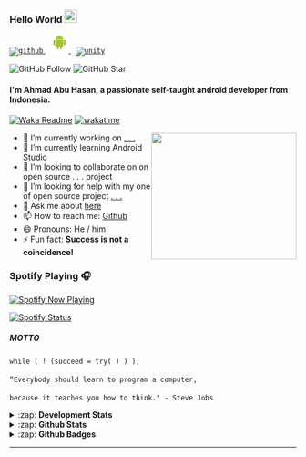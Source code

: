 <!--### Hi there 👋-->
### Hello World <img src="https://github.com/eby8zevin/eby8zevin/blob/main/assets/Hi.gif"  width="23" height="23">

<!--
**eby8zevin/eby8zevin** is a ✨ _special_ ✨ repository because its `README.md` (this file) appears on your GitHub profile.

Here are some ideas to get you started:
-->

<p align="left">
  <a href="https://github.com/eby8zevin" target="_blank">
    <code><img src="https://github.com/eby8zevin/eby8zevin/blob/main/assets/GitHub.png" alt="github" width="33" height="33"/></code>
  </a>
  &nbsp;
  <a href="https://github.com/eby8zevin/QRBarcode" target="_blank">
    <code><img src="https://raw.githubusercontent.com/devicons/devicon/master/icons/android/android-original-wordmark.svg" alt="android" width="33" height="33"/></code>
  </a>
  &nbsp;
  <a href="https://github.com/eby8zevin/unity-ARMarker" target="_blank">
    <code><img src="https://www.vectorlogo.zone/logos/unity3d/unity3d-icon.svg" alt="unity" width="33" height="33"/></code>
  </a>
</p>

![GitHub Follow](https://img.shields.io/github/followers/eby8zevin.svg?style=social&label=Follow)
![GitHub Star](https://img.shields.io/github/stars/eby8zevin?affiliations=OWNER%2CCOLLABORATOR&style=social&label=Star)

#### I'm Ahmad Abu Hasan, a passionate self-taught android developer from Indonesia.

[![Waka Readme](https://github.com/eby8zevin/eby8zevin/actions/workflows/anmol098.yml/badge.svg)](https://github.com/eby8zevin/eby8zevin/actions/workflows/anmol098.yml)
[![wakatime](https://wakatime.com/badge/user/bbcd646f-1daf-4865-a20e-46d4c803e6f8.svg)](https://wakatime.com/@bbcd646f-1daf-4865-a20e-46d4c803e6f8)

<a href="https://github.com/eby8zevin">
  <code><img src="https://github.com/eby8zevin/eby8zevin/blob/main/assets/Octocat.png" width="255" height="222" align='right'></code>
</a>

- 🔭 I’m currently working on [. . .](https://github.com/eby8zevin)
- 🌱 I’m currently learning Android Studio
- 👯 I’m looking to collaborate on on open source . . . project
- 🤔 I’m looking for help with my one of open source project [. . .](https://github.com/eby8zevin)
- 💬 Ask me about [here](https://github.com/eby8zevin/eby8zevin/issues)
- 📫 How to reach me: [Github](https://github.com/eby8zevin)
- 😄 Pronouns: He / him
- ⚡ Fun fact: **Success is not a coincidence!**

### Spotify Playing 🎧

[<img src="https://spotify-now-playing-ahmadabuhasan.vercel.app/api/spotify-playing" alt="Spotify Now Playing" width="350" />](https://open.spotify.com/user/gr3y7pr12w9ol2dy2ccdb10e7)

[<img src="https://readme-spotify-status-ahmadabuhasan.vercel.app/api/run-spotify-status" alt="Spotify Status" width="350" />](https://open.spotify.com/user/gr3y7pr12w9ol2dy2ccdb10e7)

##### MOTTO
```
while ( ! (succeed = try( ) ) );

“Everybody should learn to program a computer, 

because it teaches you how to think." - Steve Jobs
```

<details>
  <summary> :zap: <b>Development Stats</b> </summary>
  
<!--START_SECTION:waka-->
![Code Time](http://img.shields.io/badge/Code%20Time-0%20secs-blue)

![Profile Views](http://img.shields.io/badge/Profile%20Views-1-blue)

![Lines of code](https://img.shields.io/badge/From%20Hello%20World%20I%27ve%20Written-190%20Thousand%20lines%20of%20code-blue)

**I'm a Night 🦉** 

```text
🌞 Morning    538 commits    ██████░░░░░░░░░░░░░░░░░░░   24.85% 
🌆 Daytime    428 commits    █████░░░░░░░░░░░░░░░░░░░░   19.77% 
🌃 Evening    916 commits    ██████████░░░░░░░░░░░░░░░   42.31% 
🌙 Night      283 commits    ███░░░░░░░░░░░░░░░░░░░░░░   13.07%

```
📅 **I'm Most Productive on Thursday** 

```text
Monday       274 commits    ███░░░░░░░░░░░░░░░░░░░░░░   12.66% 
Tuesday      249 commits    ███░░░░░░░░░░░░░░░░░░░░░░   11.5% 
Wednesday    260 commits    ███░░░░░░░░░░░░░░░░░░░░░░   12.01% 
Thursday     371 commits    ████░░░░░░░░░░░░░░░░░░░░░   17.14% 
Friday       357 commits    ████░░░░░░░░░░░░░░░░░░░░░   16.49% 
Saturday     366 commits    ████░░░░░░░░░░░░░░░░░░░░░   16.91% 
Sunday       288 commits    ███░░░░░░░░░░░░░░░░░░░░░░   13.3%

```


📊 **This Week I Spent My Time On** 

```text
💬 Programming Languages: 
Other                    23 hrs 40 mins      █████████████████░░░░░░░░   68.32% 
Kotlin                   5 hrs 16 mins       ███░░░░░░░░░░░░░░░░░░░░░░   15.22% 
XML                      2 hrs 44 mins       ██░░░░░░░░░░░░░░░░░░░░░░░   7.9% 
Java                     1 hr 59 mins        █░░░░░░░░░░░░░░░░░░░░░░░░   5.76% 
Groovy                   47 mins             ░░░░░░░░░░░░░░░░░░░░░░░░░   2.3%

💻 Operating System: 
Windows                  34 hrs 39 mins      █████████████████████████   100.0%

```

**I Mostly Code in Java** 

```text
Java                     38 repos            ████████████████░░░░░░░░░   65.52% 
PHP                      7 repos             ███░░░░░░░░░░░░░░░░░░░░░░   12.07% 
JavaScript               5 repos             ██░░░░░░░░░░░░░░░░░░░░░░░   8.62% 
HTML                     3 repos             █░░░░░░░░░░░░░░░░░░░░░░░░   5.17% 
C#                       3 repos             █░░░░░░░░░░░░░░░░░░░░░░░░   5.17%

```


**Timeline**

![Chart not found](https://raw.githubusercontent.com/eby8zevin/eby8zevin/main/charts/bar_graph.png) 


 Last Updated on 12/07/2022 01:30:17 UTC
<!--END_SECTION:waka-->
</details>

<details>
  <summary> :zap: <b>Github Stats</b> </summary>
<p align="center">:heart:</p>
<p align="center"><a href="https://github.com/eby8zevin">
  <img src="https://github-readme-stats.vercel.app/api?username=eby8zevin&show_icons=true&theme=dark&line_height=20">
  <img src="https://github-readme-stats.vercel.app/api/top-langs/?username=eby8zevin&layout=compact&theme=dark">
</a></p>
<p align="center">
  <a href="https://github.com/eby8zevin">
    <img src="https://github-readme-streak-stats.herokuapp.com/?user=eby8zevin&theme=dark"/>
  </a>
</p>
</details>

<details>
  <summary> :zap: <b>Github Badges</b> </summary>
  <br>
  <a href='https://archiveprogram.github.com/'><img src='https://raw.githubusercontent.com/acervenky/animated-github-badges/master/assets/acbadge.gif' width='40' height='40'></a> 
  <a href='https://docs.github.com/en/developers'><img src='https://raw.githubusercontent.com/acervenky/animated-github-badges/master/assets/devbadge.gif' width='40' height='40'></a> 
  <a href='https://github.com/pricing'><img src='https://raw.githubusercontent.com/acervenky/animated-github-badges/master/assets/pro.gif' width='40' height='40'></a> 
  <a href='https://stars.github.com/'><img src='https://raw.githubusercontent.com/acervenky/animated-github-badges/master/assets/starbadge.gif' width='35' height='35'></a> 
  <a href='https://docs.github.com/en/github/supporting-the-open-source-community-with-github-sponsors'><img src='https://raw.githubusercontent.com/acervenky/animated-github-badges/master/assets/sponsorbadge.gif' width='35' height='35'></a>
</details>

___
